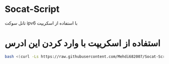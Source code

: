 # Socat-Script
تانل سوکت ipv6 با استفاده از اسکریپت 
# استفاده از اسکریپت با وارد کردن این ادرس
```bash
bash <(curl -Ls https://raw.githubusercontent.com/Mehdi682007/Socat-Script/main/setup-socat.sh)
